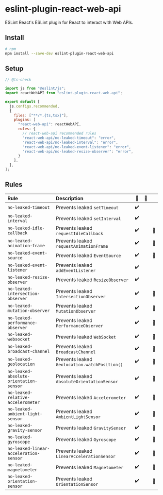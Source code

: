 # eslint-plugin-react-web-api

ESLint React's ESLint plugin for React to interact with Web APIs.

## Install

```sh
# npm
npm install --save-dev eslint-plugin-react-web-api
```

## Setup

```js
// @ts-check

import js from "@eslint/js";
import reactWebAPI from "eslint-plugin-react-web-api";

export default [
  js.configs.recommended,
  {
    files: ["**/*.{ts,tsx}"],
    plugins: [
      "react-web-api": reactWebAPI,
      rules: {
        // react-web-api recommended rules
        "react-web-api/no-leaked-timeout": "error",
        "react-web-api/no-leaked-interval": "error",
        "react-web-api/no-leaked-event-listener": "error",
        "react-web-api/no-leaked-resize-observer": "error",
      }
    ],
  },
];
```

## Rules

| Rule                                    | Description                                   | 💼  | 💭  |     |
| :-------------------------------------- | :-------------------------------------------- | :-: | :-: | :-: |
| `no-leaked-timeout`                     | Prevents leaked `setTimeout`                  |  ✔️  |     |     |
| `no-leaked-interval`                    | Prevents leaked `setInterval`                 |  ✔️  |     |     |
| `no-leaked-idle-callback`               | Prevents leaked `requestIdleCallback`         |  ✔️  |     | 🚧  |
| `no-leaked-animation-frame`             | Prevents leaked `requestAnimationFrame`       |  ✔️  |     | 🚧  |
| `no-leaked-event-source`                | Prevents leaked `EventSource`                 |  ✔️  |     | 🚧  |
| `no-leaked-event-listener`              | Prevents leaked `addEventListener`            |  ✔️  |     |     |
| `no-leaked-resize-observer`             | Prevents leaked `ResizeObserver`              |  ✔️  |     |     |
| `no-leaked-intersection-observer`       | Prevents leaked `IntersectionObserver`        |  ✔️  |     | 🚧  |
| `no-leaked-mutation-observer`           | Prevents leaked `MutationObserver`            |  ✔️  |     | 🚧  |
| `no-leaked-performance-observer`        | Prevents leaked `PerformanceObserver`         |  ✔️  |     | 🚧  |
| `no-leaked-websocket`                   | Prevents leaked `WebSocket`                   |  ✔️  |     | 🚧  |
| `no-leaked-broadcast-channel`           | Prevents leaked `BroadcastChannel`            |  ✔️  |     | 🚧  |
| `no-leaked-geolocation`                 | Prevents leaked `Geolocation.watchPosition()` |  ✔️  |     | 🚧  |
| `no-leaked-absolute-orientation-sensor` | Prevents leaked `AbsoluteOrientationSensor`   |  ✔️  |     | 🚧  |
| `no-leaked-relative-accelerometer`      | Prevents leaked `Accelerometer`               |  ✔️  |     | 🚧  |
| `no-leaked-ambient-light-sensor`        | Prevents leaked `AmbientLightSensor`          |  ✔️  |     | 🚧  |
| `no-leaked-gravity-sensor`              | Prevents leaked `GravitySensor`               |  ✔️  |     | 🚧  |
| `no-leaked-gyroscope`                   | Prevents leaked `Gyroscope`                   |  ✔️  |     | 🚧  |
| `no-leaked-linear-acceleration-sensor`  | Prevents leaked `LinearAccelerationSensor`    |  ✔️  |     | 🚧  |
| `no-leaked-magnetometer`                | Prevents leaked `Magnetometer`                |  ✔️  |     | 🚧  |
| `no-leaked-orientation-sensor`          | Prevents leaked `OrientationSensor`           |  ✔️  |     | 🚧  |
